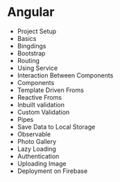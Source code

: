 # Angular
* Project Setup
* Basics
* Bingdings
* Bootstrap
* Routing
* Using Service
* Interaction Between Components
* Components
* Template Driven Froms
* Reactive Froms
* Inbuilt validation
* Custom Validation
* Pipes
* Save Data to Local Storage
* Observable
* Photo Gallery
* Lazy Loading
* Authentication
* Uploading Image
* Deployment on Firebase
